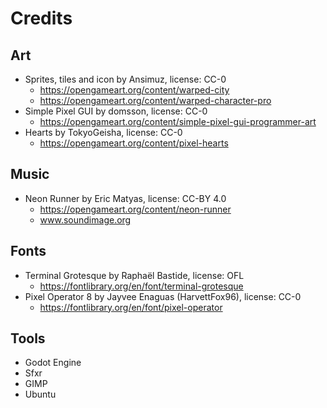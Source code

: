 # Credits
## Art
- Sprites, tiles and icon by Ansimuz, license: CC-0
	- https://opengameart.org/content/warped-city
	- https://opengameart.org/content/warped-character-pro
- Simple Pixel GUI by domsson, license: CC-0
	- https://opengameart.org/content/simple-pixel-gui-programmer-art
- Hearts by TokyoGeisha, license: CC-0
	- https://opengameart.org/content/pixel-hearts
## Music
- Neon Runner by Eric Matyas, license: CC-BY 4.0
	- https://opengameart.org/content/neon-runner
	- www.soundimage.org
## Fonts
- Terminal Grotesque by Raphaël Bastide, license: OFL
	- https://fontlibrary.org/en/font/terminal-grotesque
- Pixel Operator 8 by Jayvee Enaguas (HarvettFox96), license: CC-0
	- https://fontlibrary.org/en/font/pixel-operator
## Tools
- Godot Engine
- Sfxr
- GIMP
- Ubuntu